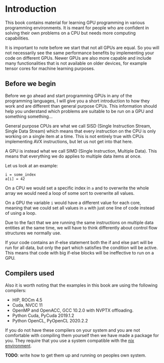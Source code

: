 # Introduction
This book contains material for learning GPU programming in various programming
environments. It is meant for people who are confident in solving their own
problems on a CPU but needs more computing capabilities.

It is important to note before we start that not all GPUs are equal. So you will
not necessarily see the same performance benefits by implementing your code on
different GPUs. Newer GPUs are also more capable and include many functionalities
that is not available on older devices, for example tensor cores for machine
learning purposes.

Before we begin
---------------
Before we go ahead and start programming GPUs in any of the programming
languages, I will give you a short introduction to how they work and are
different than general purpose CPUs. This information should help you understand
which problems are suitable to be run on a GPU and something something...

General purpose CPUs are what we call SISD (Single Instruction Stream,
Single Data Stream) which means that every instruction on the CPU is only
working on a single item at a time. This is not entirely true with CPUs
implementing AVX instructions, but let us not get into that here.

A GPU is instead what we call SIMD (Single Instruction, Multiple Data).
This means that everything we do applies to multiple data items at once.

Let us look at an example:
```
i = some_index
a[i] = 42
```

On a CPU we would set a specific index in `a` and to overwrite the whole array
we would need a loop of some sort to overwrite all values.

On a GPU the variable `i` would have a different value for each core, meaning
that we could set all values in `a` with just one line of code instead of using
a loop.

Due to the fact that we are running the same instructions on multiple data
entities at the same time, we will have to think differently about control flow
structures we normally use.

If your code contains an if-else statement both the if and else part will be run
for all data, but only the part which satisfies the condition will be active.
This means that code with big if-else blocks will be ineffective to run on a
GPU.

Compilers used
--------------
Also it is worth noting that the examples in this book are using the following
compilers:

- HIP, ROCm 4.5
- Cuda, NVCC 11
- OpenMP and OpenACC, GCC 10.2.0 with NVPTX offloading.
- Python Cuda, PyCuda 2019.1.2
- Python OpenCL, PyOpenCL 2020.2.2

If you do not have these compilers on your system and you are not comfortable
with compiling them yourself then we have made a package for you. They require
that you use a system compatible with the [nix environment](https://nixos.org).

__TODO__: write how to get them up and running on peoples own system.
